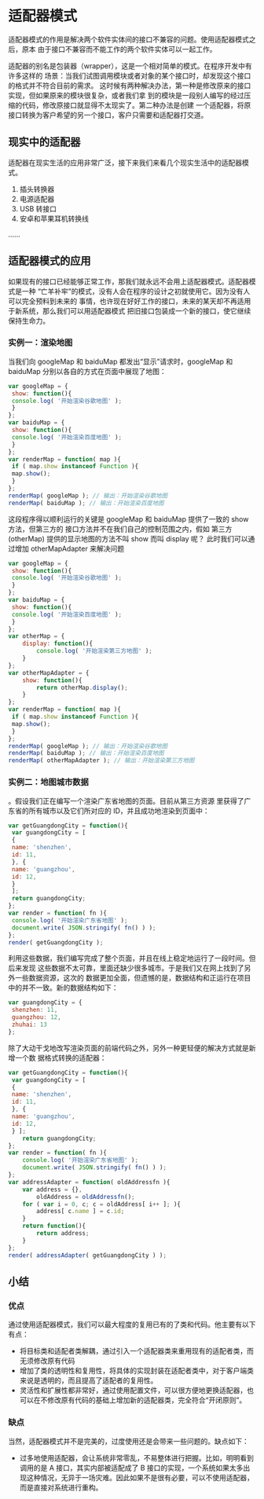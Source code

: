 # 适配器模式
适配器模式的作用是解决两个软件实体间的接口不兼容的问题。使用适配器模式之后，原本
由于接口不兼容而不能工作的两个软件实体可以一起工作。

适配器的别名是包装器（wrapper），这是一个相对简单的模式。在程序开发中有许多这样的
场景：当我们试图调用模块或者对象的某个接口时，却发现这个接口的格式并不符合目前的需求。
这时候有两种解决办法，第一种是修改原来的接口实现，但如果原来的模块很复杂，或者我们拿
到的模块是一段别人编写的经过压缩的代码，修改原接口就显得不太现实了。第二种办法是创建
一个适配器，将原接口转换为客户希望的另一个接口，客户只需要和适配器打交道。
## 现实中的适配器
适配器在现实生活的应用非常广泛，接下来我们来看几个现实生活中的适配器模式。

1. 插头转换器
2. 电源适配器
3. USB 转接口
4. 安卓和苹果耳机转换线

......

## 适配器模式的应用

如果现有的接口已经能够正常工作，那我们就永远不会用上适配器模式。适配器模式是一种
“亡羊补牢”的模式，没有人会在程序的设计之初就使用它。因为没有人可以完全预料到未来的
事情，也许现在好好工作的接口，未来的某天却不再适用于新系统，那么我们可以用适配器模式
把旧接口包装成一个新的接口，使它继续保持生命力。

### 实例一：渲染地图

当我们向 googleMap 和 baiduMap 都发出“显示”请求时，googleMap
和 baiduMap 分别以各自的方式在页面中展现了地图：
```javascript
var googleMap = { 
 show: function(){ 
 console.log( '开始渲染谷歌地图' ); 
 } 
}; 
var baiduMap = { 
 show: function(){ 
 console.log( '开始渲染百度地图' ); 
 } 
}; 
var renderMap = function( map ){ 
 if ( map.show instanceof Function ){ 
 map.show(); 
 } 
}; 
renderMap( googleMap ); // 输出：开始渲染谷歌地图 
renderMap( baiduMap ); // 输出：开始渲染百度地图
```
这段程序得以顺利运行的关键是 googleMap 和 baiduMap 提供了一致的 show 方法，但第三方的
接口方法并不在我们自己的控制范围之内，假如 第三方(otherMap) 提供的显示地图的方法不叫 show 而叫
display 呢？
此时我们可以通过增加 otherMapAdapter 来解决问题
```javascript
var googleMap = { 
 show: function(){ 
 console.log( '开始渲染谷歌地图' ); 
 } 
}; 
var baiduMap = { 
 show: function(){ 
 console.log( '开始渲染百度地图' ); 
 } 
};
var otherMap = {
    display: function(){
        console.log( '开始渲染第三方地图' );
    }
};
var otherMapAdapter = {
    show: function(){
        return otherMap.display();
    }
};
var renderMap = function( map ){ 
 if ( map.show instanceof Function ){ 
 map.show(); 
 } 
}; 
renderMap( googleMap ); // 输出：开始渲染谷歌地图 
renderMap( baiduMap ); // 输出：开始渲染百度地图
renderMap( otherMapAdapter ); // 输出：开始渲染第三方地图
```

### 实例二：地图城市数据
。假设我们正在编写一个渲染广东省地图的页面。目前从第三方资源
里获得了广东省的所有城市以及它们所对应的 ID，并且成功地渲染到页面中：
```javascript
var getGuangdongCity = function(){ 
 var guangdongCity = [ 
 { 
 name: 'shenzhen', 
 id: 11, 
 }, { 
 name: 'guangzhou', 
 id: 12, 
 } 
 ]; 
 return guangdongCity; 
}; 
var render = function( fn ){ 
 console.log( '开始渲染广东省地图' ); 
 document.write( JSON.stringify( fn() ) ); 
}; 
render( getGuangdongCity );
```
利用这些数据，我们编写完成了整个页面，并且在线上稳定地运行了一段时间。但后来发现
这些数据不太可靠，里面还缺少很多城市。于是我们又在网上找到了另外一些数据资源，这次的
数据更加全面，但遗憾的是，数据结构和正运行在项目中的并不一致。新的数据结构如下：
```javascript
var guangdongCity = { 
 shenzhen: 11, 
 guangzhou: 12, 
 zhuhai: 13 
};
```
除了大动干戈地改写渲染页面的前端代码之外，另外一种更轻便的解决方式就是新增一个数
据格式转换的适配器：

```javascript
var getGuangdongCity = function(){ 
 var guangdongCity = [ 
 { 
 name: 'shenzhen', 
 id: 11, 
 }, { 
 name: 'guangzhou', 
 id: 12, 
 } ];
    return guangdongCity;
};
var render = function( fn ){
    console.log( '开始渲染广东省地图' );
    document.write( JSON.stringify( fn() ) );
};
var addressAdapter = function( oldAddressfn ){
    var address = {},
        oldAddress = oldAddressfn();
    for ( var i = 0, c; c = oldAddress[ i++ ]; ){
        address[ c.name ] = c.id;
    }
    return function(){
        return address;
    }
};
render( addressAdapter( getGuangdongCity ) );
```
## 小结
### 优点
通过使用适配器模式，我们可以最大程度的复用已有的了类和代码。他主要有以下有点：
* 将目标类和适配者类解耦，通过引入一个适配器类来重用现有的适配者类，而无须修改原有代码
* 增加了类的透明性和复用性，将具体的实现封装在适配者类中，对于客户端类来说是透明的，而且提高了适配者的复用性。
* 灵活性和扩展性都非常好，通过使用配置文件，可以很方便地更换适配器，也可以在不修改原有代码的基础上增加新的适配器类，完全符合“开闭原则”。

### 缺点
当然，适配器模式并不是完美的，过度使用还是会带来一些问题的。缺点如下：

* 过多地使用适配器，会让系统非常零乱，不易整体进行把握。比如，明明看到调用的是 A 接口，其实内部被适配成了 B 接口的实现，一个系统如果太多出现这种情况，无异于一场灾难。因此如果不是很有必要，可以不使用适配器，而是直接对系统进行重构。
